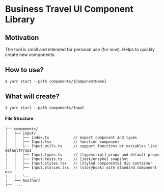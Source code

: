# Business Travel UI Component Library

## Motivation
The tool is small and intended for personal use (for now). Helps to quickly create new components.

## How to use?
```
$ yarn start --path components/{ComponentName}
```

## What will create?
```
$ yarn start --path components/Input
```

#### File Structure

```
├── components/
|   ├── Input/
|   |   ├── index.ts           // export component and types
|   |   ├── Input.tsx          // function component
|   |   ├── Input.utils.ts     // support functions or variables like defaultProps
|   |   ├── Input.types.ts     // [typescript] props and default props
|   |   ├── Input.tests.ts     // [jest/enzyme] snapshot
|   |   ├── Input.styles.tsx   // [styled components] div container
|   |   ├── Input.stories.tsx  // [storybook] with standard component use
|   |   └── ....
|   └── Another/
├── ....
```
